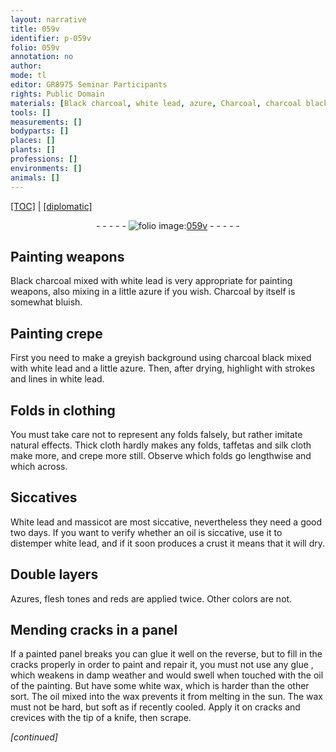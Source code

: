 ```yaml
---
layout: narrative
title: 059v
identifier: p-059v
folio: 059v
annotation: no
author:
mode: tl
editor: GR8975 Seminar Participants
rights: Public Domain
materials: [Black charcoal, white lead, azure, Charcoal, charcoal black, taffetas, silk, crepe, White lead, massicot, oil, Azures, glue, white wax, wax]
tools: []
measurements: []
bodyparts: []
places: []
plants: []
professions: []
environments: []
animals: []
---
```


<p><a href="{{ site.baseurl }}/translation/">[TOC]</a> | <a href="{{ site.baseurl }}/texts/p-059v_tc/" target="_blank">[diplomatic]</a></p><div class="folio" align="center">- - - - - <a href="http://gallica.bnf.fr/ark:/12148/btv1b10500001g/f124.item" target="_blank"><img src="https://cu-mkp.github.io/2017-workshop-edition/assets/photo-icon.png" alt="folio image: " style="display:inline-block; margin-bottom:-3px;"/>059v</a> - - - - - </div>  
  

## Painting weapons

 
<span class="m">Black charcoal</span> mixed with <span class="m">white lead</span> is very appropriate for painting weapons, also mixing in a little <span class="m">azure</span> if you wish. <span class="m">Charcoal</span> by itself is somewhat bluish.
 
 
  

## Painting crepe

 
First you need to make a greyish background using <span class="m">charcoal black</span> mixed with <span class="m">white lead</span> and a little <span class="m">azure</span>. Then, after drying, highlight with strokes and lines in <span class="m">white lead</span>.
 
 
  

## Folds in clothing

 
You must take care not to represent any <span class="sup">folds</span> falsely, but rather imitate natural effects. Thick cloth hardly makes any folds, <span class="m">taffetas</span> and <span class="m">silk</span> cloth make more, and <span class="m">crepe</span> more still. Observe which folds go lengthwise and which across.
 
 
  

## Siccatives

 
<span class="m">White lead</span> and <span class="m">massicot</span> are most siccative, nevertheless they need a good two days. If you want to verify whether an <span class="m">oil</span> is siccative, use it to distemper <span class="m">white lead</span>, and if it soon produces a crust it means that it will dry.
 
 
  

## Double layers

 
<span class="m">Azures</span>, flesh tones and reds are applied twice. Other <span class="sup">colors</span> are not.
 
 
  

## Mending cracks in a panel

 
If a painted panel breaks you can glue it well on the reverse, but to fill in the cracks properly in order to paint and repair it, you must not use any <span class="m">glue </span>, which weakens in damp weather and would swell when touched with the <span class="m">oil</span> of the painting. But have some <span class="m">white wax</span>, which is harder than the other sort. The <span class="m">oil</span> mixed into the <span class="m">wax</span> prevents it from melting in the sun. The <span class="m">wax</span> must not be hard, but soft as if recently cooled. Apply it on cracks and crevices with the tip of a knife, then scrape.
 
*[continued]*
 
